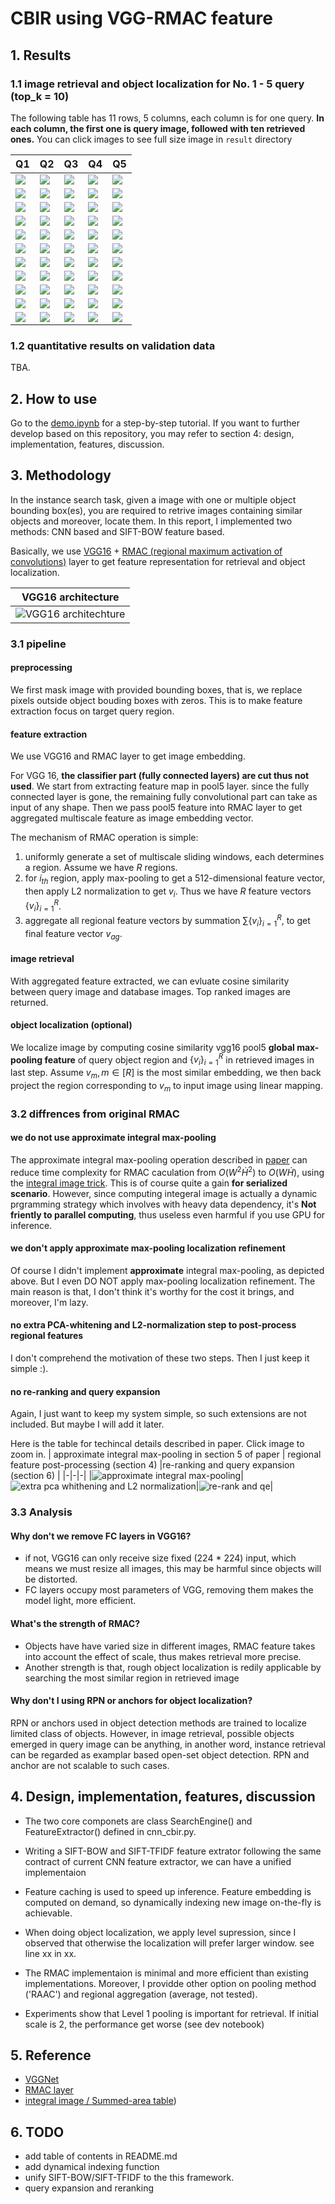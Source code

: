 # CBIR using VGG-RMAC feature



## 1. Results

### 1.1 image retrieval and object localization for No. 1 - 5 query (top_k = 10)

The following table has 11 rows, 5 columns, each column is for one query. **In each column, the first one is query image, followed with ten retrieved ones.**
You can click images to see full size image in `result` directory

| Q1 | Q2 | Q3 | Q4 | Q5 |
| - | - | - | - | - |
| ![](result/Q1/match_top_0.png) | ![](result/Q2/match_top_0.png) | ![](result/Q3/match_top_0.png) | ![](result/Q4/match_top_0.png) | ![](result/Q5/match_top_0.png) |
| ![](result/Q1/match_top_1.png) | ![](result/Q2/match_top_1.png) | ![](result/Q3/match_top_1.png) | ![](result/Q4/match_top_1.png) | ![](result/Q5/match_top_1.png) |
| ![](result/Q1/match_top_2.png) | ![](result/Q2/match_top_2.png) | ![](result/Q3/match_top_2.png) | ![](result/Q4/match_top_2.png) | ![](result/Q5/match_top_2.png) |
| ![](result/Q1/match_top_3.png) | ![](result/Q2/match_top_3.png) | ![](result/Q3/match_top_3.png) | ![](result/Q4/match_top_3.png) | ![](result/Q5/match_top_3.png) |
| ![](result/Q1/match_top_4.png) | ![](result/Q2/match_top_4.png) | ![](result/Q3/match_top_4.png) | ![](result/Q4/match_top_4.png) | ![](result/Q5/match_top_4.png) |
| ![](result/Q1/match_top_5.png) | ![](result/Q2/match_top_5.png) | ![](result/Q3/match_top_5.png) | ![](result/Q4/match_top_5.png) | ![](result/Q5/match_top_5.png) |
| ![](result/Q1/match_top_6.png) | ![](result/Q2/match_top_6.png) | ![](result/Q3/match_top_6.png) | ![](result/Q4/match_top_6.png) | ![](result/Q5/match_top_6.png) |
| ![](result/Q1/match_top_7.png) | ![](result/Q2/match_top_7.png) | ![](result/Q3/match_top_7.png) | ![](result/Q4/match_top_7.png) | ![](result/Q5/match_top_7.png) |
| ![](result/Q1/match_top_8.png) | ![](result/Q2/match_top_8.png) | ![](result/Q3/match_top_8.png) | ![](result/Q4/match_top_8.png) | ![](result/Q5/match_top_8.png) |
| ![](result/Q1/match_top_9.png) | ![](result/Q2/match_top_9.png) | ![](result/Q3/match_top_9.png) | ![](result/Q4/match_top_9.png) | ![](result/Q5/match_top_9.png) |
| ![](result/Q1/match_top_10.png) | ![](result/Q2/match_top_10.png) | ![](result/Q3/match_top_10.png) | ![](result/Q4/match_top_10.png) | ![](result/Q5/match_top_10.png) |

### 1.2 quantitative results on validation data

TBA.


## 2. How to use

Go to the [demo.ipynb](https://github.com/rayleizhu/CNN-CBIR/blob/master/Demo.ipynb) for a step-by-step tutorial. 
If you want to further develop based on this repository, you may refer to section 4:  design, implementation, features, discussion.


## 3. Methodology

In the instance search task, given a image with one or multiple object bounding box(es), you are required to retrive images containing similar objects and moreover, locate them. In this report, I implemented two methods:  CNN based and SIFT-BOW feature based. 

Basically, we use [VGG16](https://arxiv.org/pdf/1409.1556.pdf) + [RMAC (regional maximum activation of convolutions)](https://arxiv.org/pdf/1511.05879.pdf) layer to get feature representation for retrieval and object localization.

| VGG16 architecture |
|-|
|![VGG16 architechture](assets/VGG16-architecture-16.png "VGG16 architechture")|

### 3.1 pipeline

#### preprocessing
We first mask image with provided bounding boxes, that is, we replace pixels outside object bouding boxes with zeros. This is to make feature extraction focus on target query region.

#### feature extraction
We use VGG16 and RMAC layer to get image embedding.

For VGG 16, **the classifier part (fully connected layers) are cut thus not used**. We start from extracting feature map in pool5 layer. since the fully connected layer is gone, the remaining fully convolutional part can take as input of any shape. Then we pass pool5 feature into RMAC layer to get aggregated multiscale feature as image embedding vector.

The mechanism of RMAC operation is simple:
1. uniformly generate a set of multiscale sliding windows, each determines a region. Assume we have $R$ regions.
2. for $i_{th}$ region, apply max-pooling to get a 512-dimensional feature vector, then apply L2 normalization to get  $v_{i}$. Thus we have $R$ feature vectors $\{ v_{i} \}_{i=1}^R$.
3. aggregate all regional feature vectors by summation $\sum\{ v_{i} \}_{i=1}^R$, to get final feature vector $v_{ag}$.

#### image retrieval
With aggregated feature extracted, we can evluate cosine similarity between query image and database images. Top ranked images are returned.

#### object localization (optional)
We localize image by computing cosine similarity vgg16 pool5  **global max-pooling feature** of query object region and $\{ v_{i} \}_{i=1}^R$ in retrieved images in last step. Assume $v_m, m \in [R]$ is the most similar embedding, we then back project the region corresponding to $v_m$ to input image using linear mapping.


### 3.2 diffrences from original RMAC

#### we do not use approximate integral max-pooling

The approximate integral max-pooling operation described in [paper](https://arxiv.org/pdf/1511.05879.pdf) can reduce time complexity for RMAC caculation from $O(W^2 \dot H^2)$ to $O(W \dot H)$, using the [integral image trick](https://en.wikipedia.org/wiki/Summed-area_table). This is of course quite a gain **for serialized scenario**. However, since computing integeral image is actually a dynamic prgramming strategy which involves with heavy data dependency, it's **Not friently to parallel computing**, thus useless even harmful if you use GPU for inference.

#### we don't apply approximate max-pooling localization refinement

Of course I didn't implement **approximate** integral max-pooling, as depicted above. But I even DO NOT apply max-pooling localization refinement. The main reason is that, I don't think it's worthy for the cost it brings, and moreover, I'm lazy. 

#### no extra PCA-whitening  and L2-normalization step to post-process regional features

I don't comprehend the motivation of these two steps. Then I just keep it simple :).

#### no re-ranking and query expansion

Again, I just want to keep my system simple, so such extensions are not included. But maybe I will add it later.

Here is the table for techincal details described in paper. Click image to zoom in.
| approximate integral max-pooling in section 5 of paper | regional feature post-processing (section 4) |re-ranking and query expansion (section 6) |
|-|-|-|
|![approximate integral max-pooling](assets/approximated_max_pooling.png)|![extra pca whithening and L2 normalization](assets/pca_l2.png)|![re-rank and qe](assets/rerank_qe.png)|


### 3.3 Analysis

#### Why don't we remove FC layers in VGG16?
* if not, VGG16 can only receive size fixed (224 * 224) input, which means we must resize all images, this may be harmful since objects will be distorted.
* FC layers occupy most parameters of VGG, removing them makes the model light, more efficient.

#### What's the strength of RMAC?
* Objects have have varied size in different images, RMAC feature takes into account the effect of scale, thus makes retrieval more precise.
* Another strength is that, rough object localization is redily applicable by searching the most similar region in retrieved image

#### Why don't I using RPN or anchors for object localization?
RPN or anchors used in object detection methods are trained to localize limited class of objects. However, in image retrieval, possible objects emerged in query image can be anything, in another word, instance retrieval can be regarded as examplar based open-set object detection. RPN and anchor are not scalable to such cases.



## 4.  Design, implementation, features, discussion

* The two core componets are class SearchEngine() and FeatureExtractor() defined in cnn_cbir.py. 

* Writing a SIFT-BOW and SIFT-TFIDF feature extrator following the same contract of current CNN feature extractor, we can have a unified implementaion

* Feature caching is used to speed up inference. Feature embedding is computed on demand, so dynamically indexing new image on-the-fly is achievable.

* When doing object localization, we apply level supression, since I observed that otherwise the localization will prefer larger window. see line xx in xx.

* The RMAC implementaion is minimal and more efficient than existing implementations. Moreover, I providde other option on pooling method ('RAAC') and regional aggregation (average, not tested).

* Experiments show that Level 1 pooling is important for retrieval. If initial scale is 2, the performance get worse (see dev notebook)



## 5.  Reference

* [VGGNet](https://arxiv.org/pdf/1409.1556.pdf)
* [RMAC layer](https://arxiv.org/pdf/1511.05879.pdf)
* [integral image / Summed-area table](https://en.wikipedia.org/wiki/Summed-area_table))


## 6. TODO

* add table of contents in README.md
* add dynamical indexing function
* unify SIFT-BOW/SIFT-TFIDF to the this framework.
* query expansion and reranking

